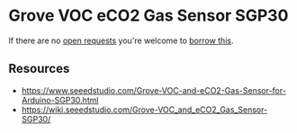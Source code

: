 # Grove VOC eCO2 Gas Sensor SGP30
If there are no [open requests](../../../../issues?q=is%3Aissue+is%3Aopen+%22Grove+VOC+eCO2+Gas+Sensor+SGP30%22+in%3Atitle) you're welcome to [borrow this](../../../../issues/new?title=Borrow+request+for+Grove+VOC+eCO2+Gas+Sensor+SGP30&body=1+piece+of+%5Bthis%5D%28..%2Fblob%2Fmain%2F.%2FHardware%2FSensors%2FGrove_VOC_eCO2_Gas_Sensor_SGP30.md%29+for+~2+weeks.).

## Resources
- https://www.seeedstudio.com/Grove-VOC-and-eCO2-Gas-Sensor-for-Arduino-SGP30.html
- https://wiki.seeedstudio.com/Grove-VOC_and_eCO2_Gas_Sensor-SGP30/
